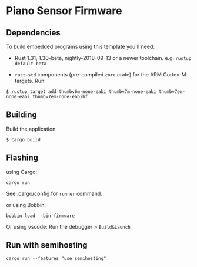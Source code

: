 # Piano Sensor Firmware

## Dependencies

To build embedded programs using this template you'll need:

- Rust 1.31, 1.30-beta, nightly-2018-09-13 or a newer toolchain. e.g. `rustup
  default beta`

- `rust-std` components (pre-compiled `core` crate) for the ARM Cortex-M
  targets. Run:

``` console
$ rustup target add thumbv6m-none-eabi thumbv7m-none-eabi thumbv7em-none-eabi thumbv7em-none-eabihf
```

## Building

Build the application

``` console
$ cargo build
```


## Flashing

using Cargo:

```
cargo run
```

See .cargo/config for `runner` command.


or using Bobbin:

```
bobbin load --bin firmware
```

Or using vscode: Run the debugger > `Build&Launch`

## Run with semihosting

```
cargo run --features "use_semihosting"
```

